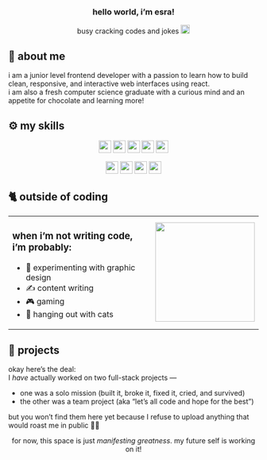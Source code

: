 <h3 align="center"> hello world, i’m <strong>esra!</strong></h3>
<p align="center"> busy cracking codes and jokes <img src="https://gifcity.carrd.co/assets/images/gallery12/a3a140ab.gif?v=e3c0bc0f" height="18"/> </p>

## 🚀 about me

i am a junior level frontend developer with a passion to learn how to build clean, responsive, and interactive web interfaces using react.  
i am also a fresh computer science graduate with a curious mind and an appetite for chocolate and learning more!

## ⚙️ my skills
<p align="center">
<img src="https://img.shields.io/badge/Figma-F24E1E?style=for-the-badge&logo=figma&logoColor=white" height="25"/> <img src="https://img.shields.io/badge/HTML5-E34F26?style=for-the-badge&logo=html5&logoColor=white" height="25"/> <img src="https://img.shields.io/badge/JavaScript-323330?style=for-the-badge&logo=javascript&logoColor=F7DF1E" height="25"/> <img src="https://img.shields.io/badge/Tailwind_CSS-grey?style=for-the-badge&logo=tailwind-css&logoColor=38B2AC" height="25"/> <img src="https://img.shields.io/badge/React-20232A?style=for-the-badge&logo=react&logoColor=61DAFB" height="25"/>
</p>
<p align="center">
<img src="https://img.shields.io/badge/Node.js-339933?style=for-the-badge&logo=nodedotjs&logoColor=white" height="25"/> <img src="https://img.shields.io/badge/express.js-000000?style=for-the-badge&logo=express&logoColor=white" height="25"/> <img src="https://img.shields.io/badge/PostgreSQL-316192?style=for-the-badge&logo=postgresql&logoColor=white" height="25"/> <img src="https://img.shields.io/badge/Sequelize-52B0E7?logo=sequelize&logoColor=fff" height="25"/>
</p>

## 🐈 outside of coding

<table border="0">
  <tr>
    <td valign="top" width="60%" border="0">
      <h3>when i’m not writing code, i’m probably:</h3>
      <ul>
        <li>🎨 experimenting with graphic design</li>
        <li>✍️ content writing</li>
        <li>🎮 gaming</li>
        <li>🐾 hanging out with cats</li>
      </ul>
    </td>
    <td border="0">
      <img src="https://user-images.githubusercontent.com/74038190/226127923-0e8b7792-7b3c-462b-951b-63c96ba1a5af.gif" width="200px"/>
    </td>
  </tr>
</table>

## 📝 projects

okay here’s the deal:  
I *have* actually worked on two full-stack projects —  
- one was a solo mission (built it, broke it, fixed it, cried, and survived)  
- the other was a team project (aka “let’s all code and hope for the best”)

but you won’t find them here yet because I refuse to upload anything that would roast me in public 😶‍🌫️
<p align="center">
for now, this space is just <i>manifesting greatness</i>.  
my future self is working on it!
</p>
